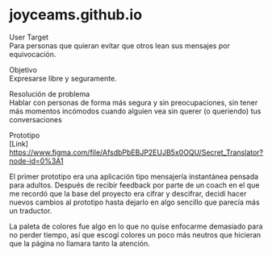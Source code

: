 # joyceams.github.io

User Target<br>
Para personas que quieran evitar que otros lean sus mensajes por equivocación.

Objetivo<br>
Expresarse libre y seguramente.

Resolución de problema <br>
Hablar con personas de forma más segura y sin preocupaciones, sin tener más momentos incómodos cuando alguien vea sin querer (o queriendo) tus conversaciones

Prototipo <br>
[Link] https://www.figma.com/file/AfsdbPbEBJP2EUJB5x0OQU/Secret_Translator?node-id=0%3A1

El primer prototipo era una aplicación tipo mensajería instantánea pensada para adultos. Después de recibir feedback por parte de un coach en el que me recordó que la base del proyecto era cifrar y descifrar, decidí hacer nuevos cambios al prototipo hasta dejarlo en algo sencillo que parecía más un traductor.

La paleta de colores fue algo en lo que no quise enfocarme demasiado para no perder tiempo, así que escogí colores un poco más neutros que hicieran que la página no llamara tanto la atención.
